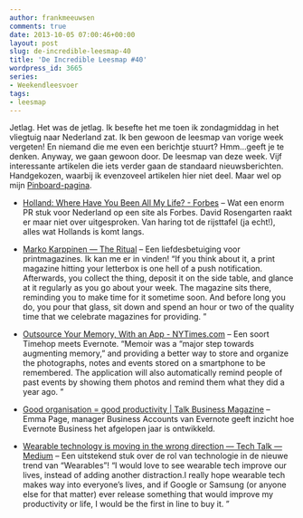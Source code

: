 ```yaml
---
author: frankmeeuwsen
comments: true
date: 2013-10-05 07:00:46+00:00
layout: post
slug: de-incredible-leesmap-40
title: 'De Incredible Leesmap #40'
wordpress_id: 3665
series:
- Weekendleesvoer
tags:
- leesmap
---
```


Jetlag. Het was de jetlag. Ik besefte het me toen ik zondagmiddag in het vliegtuig naar Nederland zat. Ik ben gewoon de leesmap van vorige week vergeten! En niemand die me even een berichtje stuurt? Hmm…geeft je te denken. Anyway, we gaan gewoon door. De leesmap van deze week. Vijf interessante artikelen die iets verder gaan de standaard nieuwsberichten. Handgekozen, waarbij ik evenzoveel artikelen hier niet deel. Maar wel op mijn [Pinboard-pagina](https://pinboard.in/u:frankmeeuwsen/t:leesvoer/).



	
  * [Holland: Where Have You Been All My Life? - Forbes](http://www.forbes.com/sites/drosengarten/2013/08/29/holland-where-have-you-been-all-my-life/) – Wat een enorm PR stuk voor Nederland op een site als Forbes. David Rosengarten raakt er maar niet over uitgesproken. Van haring tot de rijsttafel (ja echt!), alles wat Hollands is komt langs.

	
  * [Marko Karppinen — The Ritual](http://markokarppinen.com/post/57793114049/the-ritual) – Een liefdesbetuiging voor printmagazines. Ik kan me er in vinden! “If you think about it, a print magazine hitting your letterbox is one hell of a push notification. Afterwards, you collect the thing, deposit it on the side table, and glance at it regularly as you go about your week.
The magazine sits there, reminding you to make time for it sometime soon. And before long you do, you pour that glass, sit down and spend an hour or two of the quality time that we celebrate magazines for providing. ”

	
  * [Outsource Your Memory, With an App - NYTimes.com](http://bits.blogs.nytimes.com/2013/09/18/outsource-your-memory-with-an-app/#!) – Een soort Timehop meets Evernote. “Memoir was a “major step towards augmenting memory,” and providing a better way to store and organize the photographs, notes and events stored on a smartphone to be remembered. The application will also automatically remind people of past events by showing them photos and remind them what they did a year ago. ”

	
  * [Good organisation = good productivity | Talk Business Magazine](http://talkbusinessmagazine.co.uk/good-organisation-good-productivity/) – Emma Page, manager Business Accounts van Evernote geeft inzicht hoe Evernote Business het afgelopen jaar is ontwikkeld.

	
  * [Wearable technology is moving in the wrong direction — Tech Talk — Medium](https://medium.com/tech-talk/8d11b8580f5b) – Een uitstekend stuk over de rol van technologie in de nieuwe trend van “Wearables”! “I would love to see wearable tech improve our lives, instead of adding another distraction.I really hope wearable tech makes way into everyone’s lives, and if Google or Samsung (or anyone else for that matter) ever release something that would improve my productivity or life, I would be the first in line to buy it. ”


